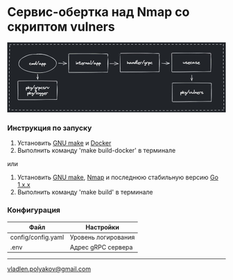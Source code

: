 # Сервис-обертка над Nmap со скриптом vulners

![Nmap service scheme](assets/nmap-service-scheme.jpg)

### Инструкция по запуску
1. Установить [GNU make](https://www.gnu.org/software/make/) и [Docker](https://www.docker.com/)
2. Выполнить команду 'make build-docker' в терминале

или

1. Установить [GNU make](https://www.gnu.org/software/make/), [Nmap](https://nmap.org/) и последнюю стабильную версию [Go 1.x.x](https://go.dev/)  
2. Выполнить команду 'make build' в терминале

### Конфигурация
| Файл               | Настройки           |
|--------------------|---------------------|
| config/config.yaml | Уровень логирования |
| .env               | Адрес gRPC сервера  |

***
vladlen.polyakov@gmail.com